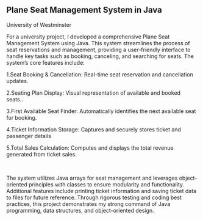 
<h2>Plane Seat Management System in Java</h2>
<p>University of Westminster</p>
<p>For a university project, I developed a comprehensive Plane Seat Management System using Java. This system streamlines the process of seat reservations and management, providing a user-friendly interface to handle key tasks such as booking, canceling, and searching for seats. The system’s core features include:</p>

<p> 1.Seat Booking & Cancellation: Real-time seat reservation and cancellation updates.</p>
<p> 2.Seating Plan Display: Visual representation of available and booked seats..</p>
<p> 3.First Available Seat Finder: Automatically identifies the next available seat for booking.</p>
<p> 4.Ticket Information Storage: Captures and securely stores ticket and passenger details</p>
<p> 5.Total Sales Calculation: Computes and displays the total revenue generated from ticket sales.</p>
<br>
<p>The system utilizes Java arrays for seat management and leverages object-oriented principles with classes to ensure modularity and functionality. Additional features include printing ticket information and saving ticket data to files for future reference. Through rigorous testing and coding best practices, this project demonstrates my strong command of Java programming, data structures, and object-oriented design.</p>

